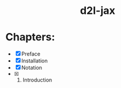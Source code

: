 <h1 align=center> d2l-jax </h1>

# Chapters:

- [x] Preface
- [x] Installation
- [x] Notation
- [x] 1. Introduction
